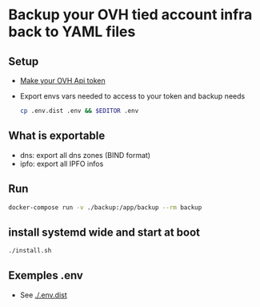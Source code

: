 # Backup your OVH tied account infra back to YAML files

## Setup

- [Make your OVH Api token](https://api.ovh.com/createToken/?GET=/*&applicationName=corpusopsovhbackup&applicationDescription=corpusopsovhbackup&duration=Unlimited)
- Export envs vars needed to access to your token and backup needs

    ```sh
    cp .env.dist .env && $EDITOR .env
    ```

## What is exportable
- dns: export all dns zones (BIND format)
- ipfo: export all IPFO infos

## Run
```sh
docker-compose run -v ./backup:/app/backup --rm backup
```

## install systemd wide and start at boot
```sh
./install.sh
```

## Exemples .env

- See [./.env.dist](./.env.dist)

